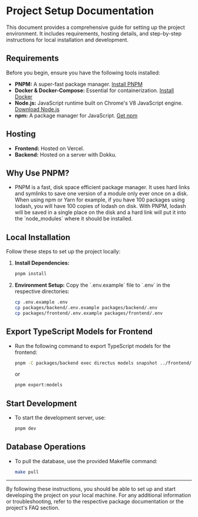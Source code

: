# Project Setup Documentation

This document provides a comprehensive guide for setting up the project environment. It includes requirements, hosting details, and step-by-step instructions for local installation and development.

## Requirements

Before you begin, ensure you have the following tools installed:

- **PNPM:** A super-fast package manager. [Install PNPM](https://pnpm.io/installation)
- **Docker & Docker-Compose:** Essential for containerization. [Install Docker](https://docs.docker.com/engine/install/)
- **Node.js:** JavaScript runtime built on Chrome's V8 JavaScript engine. [Download Node.js](https://nodejs.org/en/download/)
- **npm:** A package manager for JavaScript. [Get npm](https://www.npmjs.com/get-npm)

## Hosting

- **Frontend:** Hosted on Vercel.
- **Backend:** Hosted on a server with Dokku.

## Why Use PNPM?

- PNPM is a fast, disk space efficient package manager. It uses hard links and symlinks to save one version of a module only ever once on a disk. When using npm or Yarn for example, if you have 100 packages using lodash, you will have 100 copies of lodash on disk. With PNPM, lodash will be saved in a single place on the disk and a hard link will put it into the \`node_modules\` where it should be installed.

## Local Installation

Follow these steps to set up the project locally:

1. **Install Dependencies:**
   ```bash
   pnpm install
   ```

2. **Environment Setup:**
   Copy the \`.env.example\` file to \`.env\` in the respective directories:
   ```bash
   cp .env.example .env
   cp packages/backend/.env.example packages/backend/.env
   cp packages/frontend/.env.example packages/frontend/.env
   ```

## Export TypeScript Models for Frontend

- Run the following command to export TypeScript models for the frontend:
  ```bash
  pnpm -C packages/backend exec directus models snapshot ../frontend/src/lib/types.ts
  ```

  or
  
  ```bash
  pnpm export:models
  ```

## Start Development

- To start the development server, use:
  ```bash
  pnpm dev
  ```

## Database Operations

- To pull the database, use the provided Makefile command:
  ```bash
  make pull
  ```

---

By following these instructions, you should be able to set up and start developing the project on your local machine. For any additional information or troubleshooting, refer to the respective package documentation or the project's FAQ section.
